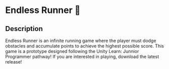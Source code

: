 # Endless Runner 🏃

## Description
Endless Runner is an infinite running game where the player must dodge obstacles and accumulate points to achieve the highest possible score. This game is a prototype designed following the Unity Learn: Junnior Programmer pathway!
If you are interested in playing, download the latest release!
